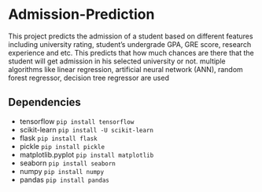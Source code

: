 # Admission-Prediction

This project predicts the admission of a student based on different features including university rating, student’s undergrade GPA,
GRE score, research experience and etc. This predicts that how much chances are there that the student will get admission in his
selected university or not.
multiple algorithms like linear regression, artificial neural network (ANN), random forest regressor,
decision tree regressor are used

## Dependencies
* tensorflow 	   	```pip install tensorflow```
* scikit-learn     	```pip install -U scikit-learn```
* flask		   	```pip install flask```
* pickle	   	```pip install pickle``` 	
* matplotlib.pyplot	```pip install matplotlib```
* seaborn		```pip install seaborn```
* numpy			```pip install numpy```
* pandas		```pip install pandas```
